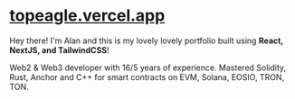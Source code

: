 # **[topeagle.vercel.app](https://topeagle.vercel.app)**

Hey there! I'm Alan and this is my lovely lovely portfolio built using **React, NextJS, and TailwindCSS**!

Web2 & Web3 developer with 16/5 years of experience.
Mastered Solidity, Rust, Anchor and C++ for smart contracts on EVM, Solana, EOSIO, TRON, TON.
